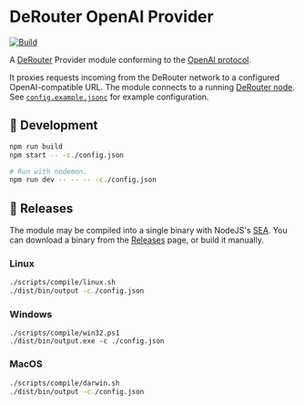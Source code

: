 # DeRouter OpenAI Provider

[![Build](https://github.com/derouter/provider-openai/actions/workflows/build.yaml/badge.svg)](https://github.com/derouter/provider-openai/actions/workflows/build.yaml)

A [DeRouter](https://derouter.org) Provider module conforming to the [OpenAI protocol](https://github.com/derouter/protocol-openai).

It proxies requests incoming from the DeRouter network to a configured OpenAI-compatible URL.
The module connects to a running [DeRouter node](https://github.com/derouter/derouter).
See [`config.example.jsonc`](./config.example.jsonc) for example configuration.

## 👷 Development

```sh
npm run build
npm start -- -c./config.json
```

```sh
# Run with nodemon.
npm run dev -- -- -- -c./config.json
```

## 🚀 Releases

The module may be compiled into a single binary with NodeJS's [SEA](https://nodejs.org/api/single-executable-applications.html).
You can download a binary from the [Releases](https://github.com/derouter/provider-openai/releases) page, or build it manually.

### Linux

```sh
./scripts/compile/linux.sh
./dist/bin/output -c./config.json
```

### Windows

```pwsh
./scripts/compile/win32.ps1
./dist/bin/output.exe -c ./config.json
```

### MacOS

```sh
./scripts/compile/darwin.sh
./dist/bin/output -c./config.json
```
